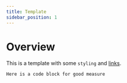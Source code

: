 ```yaml
---
title: Template
sidebar_position: 1
---
```


# Overview

This is a template with some `styling` and [links](https://livepeer.org/).

```
Here is a code block for good measure
```
